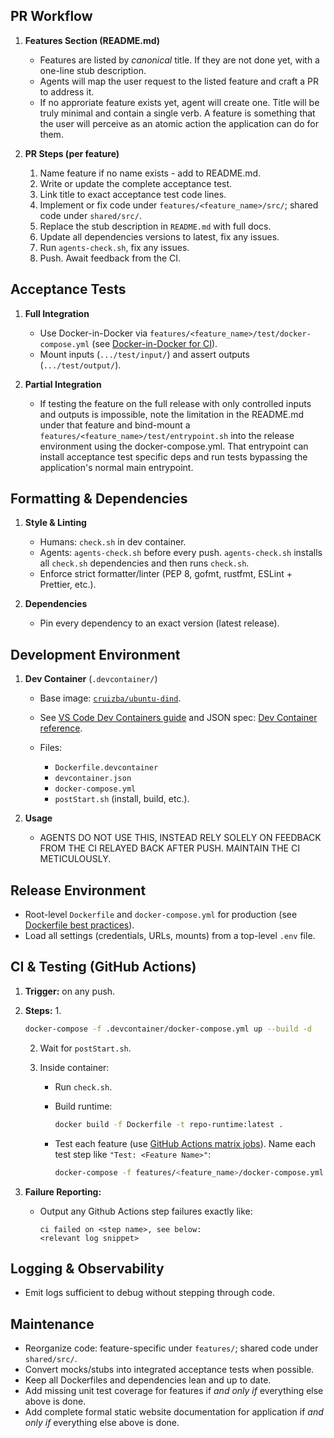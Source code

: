## PR Workflow

1. **Features Section (README.md)**

   * Features are listed by *canonical* title. If they are not done yet, with a one-line stub description.
   * Agents will map the user request to the listed feature and craft a PR to address it.
   * If no approriate feature exists yet, agent will create one. Title will be truly minimal and contain a single verb. A feature is something that the user will perceive as an atomic action the application can do for them.

2. **PR Steps (per feature)**

   1. Name feature if no name exists - add to README.md.
   2. Write or update the complete acceptance test.
   3. Link title to exact acceptance test code lines.
   4. Implement or fix code under `features/<feature_name>/src/`; shared code under `shared/src/`.
   5. Replace the stub description in `README.md` with full docs.
   6. Update all dependencies versions to latest, fix any issues.
   7. Run `agents-check.sh`, fix any issues.
   8. Push. Await feedback from the CI.

## Acceptance Tests

1. **Full Integration**

   * Use Docker-in-Docker via
     `features/<feature_name>/test/docker-compose.yml`
     (see [Docker-in-Docker for CI](https://docs.docker.com/build/ci/)).
   * Mount inputs (`.../test/input/`) and assert outputs (`.../test/output/`).

2. **Partial Integration**

   * If testing the feature on the full release with only controlled inputs and outputs is impossible, note the limitation in the README.md under that feature and bind-mount a `features/<feature_name>/test/entrypoint.sh` into the release environment using the docker-compose.yml. That entrypoint can install acceptance test specific deps and run tests bypassing the application's normal main entrypoint.

## Formatting & Dependencies

1. **Style & Linting**

   * Humans: `check.sh` in dev container.
   * Agents: `agents-check.sh` before every push. `agents-check.sh` installs all `check.sh` dependencies and then runs `check.sh`.
   * Enforce strict formatter/linter (PEP 8, gofmt, rustfmt, ESLint + Prettier, etc.).

2. **Dependencies**

   * Pin every dependency to an exact version (latest release).

## Development Environment

1. **Dev Container** (`.devcontainer/`)

   * Base image: [`cruizba/ubuntu-dind`](https://github.com/cruizba/ubuntu-dind).
   * See [VS Code Dev Containers guide](https://code.visualstudio.com/docs/devcontainers/create-dev-container) and JSON spec: [Dev Container reference](https://devcontainers.github.io/implementors/json_reference/).
   * Files:

     * `Dockerfile.devcontainer`
     * `devcontainer.json`
     * `docker-compose.yml`
     * `postStart.sh` (install, build, etc.).

2. **Usage**

   * AGENTS DO NOT USE THIS, INSTEAD RELY SOLELY ON FEEDBACK FROM THE CI RELAYED BACK AFTER PUSH. MAINTAIN THE CI METICULOUSLY.

## Release Environment

* Root-level `Dockerfile` and `docker-compose.yml` for production (see [Dockerfile best practices](https://docs.docker.com/build/building/best-practices/)).
* Load all settings (credentials, URLs, mounts) from a top-level `.env` file.

## CI & Testing (GitHub Actions)

1. **Trigger:** on any push.

2. **Steps:**
   1\.

   ```bash
   docker-compose -f .devcontainer/docker-compose.yml up --build -d
   ```

   2. Wait for `postStart.sh`.
   3. Inside container:

      * Run `check.sh`.
      * Build runtime:

        ```bash
        docker build -f Dockerfile -t repo-runtime:latest .
        ```
      * Test each feature (use [GitHub Actions matrix jobs](https://docs.github.com/en/actions/writing-workflows/choosing-what-your-workflow-does/running-variations-of-jobs-in-a-workflow)). Name each test step like `"Test: <Feature Name>"`:

        ```bash
        docker-compose -f features/<feature_name>/docker-compose.yml up --abort-on-container-exit
        ```

3. **Failure Reporting:**
   * Output any Github Actions step failures exactly like:

     ```
     ci failed on <step name>, see below:
     <relevant log snippet>
     ```

## Logging & Observability

* Emit logs sufficient to debug without stepping through code.

## Maintenance

* Reorganize code: feature-specific under `features/`; shared code under `shared/src/`.
* Convert mocks/stubs into integrated acceptance tests when possible.
* Keep all Dockerfiles and dependencies lean and up to date.
* Add missing unit test coverage for features if *and only if* everything else above is done.
* Add complete formal static website documentation for application if *and only if* everything else above is done.
